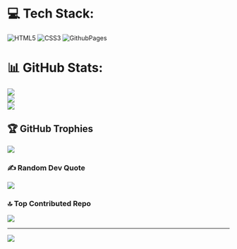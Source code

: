 
# 💻 Tech Stack:
![HTML5](https://img.shields.io/badge/html5-%23E34F26.svg?style=for-the-badge&logo=html5&logoColor=white) ![CSS3](https://img.shields.io/badge/css3-%231572B6.svg?style=for-the-badge&logo=css3&logoColor=white) ![GithubPages](https://img.shields.io/badge/github%20pages-121013?style=for-the-badge&logo=github&logoColor=white)
# 📊 GitHub Stats:
![](https://github-readme-stats.vercel.app/api?username=olivia-murimi&theme=dark&hide_border=false&include_all_commits=false&count_private=false)<br/>
![](https://github-readme-streak-stats.herokuapp.com/?user=olivia-murimi&theme=dark&hide_border=false)<br/>
![](https://github-readme-stats.vercel.app/api/top-langs/?username=olivia-murimi&theme=dark&hide_border=false&include_all_commits=false&count_private=false&layout=compact)

## 🏆 GitHub Trophies
![](https://github-profile-trophy.vercel.app/?username=olivia-murimi&theme=radical&no-frame=false&no-bg=true&margin-w=4)

### ✍️ Random Dev Quote
![](https://quotes-github-readme.vercel.app/api?type=horizontal&theme=radical)

### 🔝 Top Contributed Repo
![](https://github-contributor-stats.vercel.app/api?username=olivia-murimi&limit=5&theme=dark&combine_all_yearly_contributions=true)

<!-- ### 😂 Random Dev Meme
<img src='https://memer-new.vercel.app/' style="height: 400px;"/> -->

---
[![](https://visitcount.itsvg.in/api?id=olivia-murimi&icon=0&color=0)](https://visitcount.itsvg.in)

<!-- Proudly created with GPRM ( https://gprm.itsvg.in ) -->

